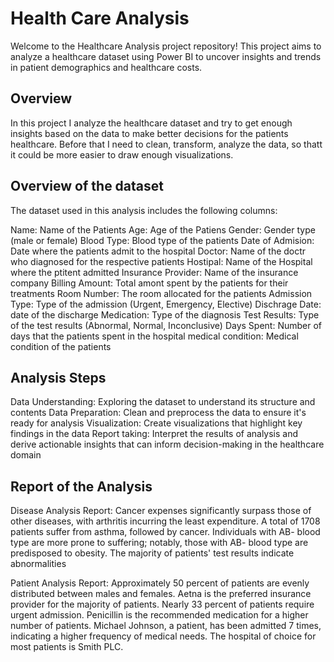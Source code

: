 
<html>
  <h1>Health Care Analysis</h1>
Welcome to the Healthcare Analysis project repository! This project aims to analyze a healthcare dataset using Power BI to uncover insights and trends in patient demographics and healthcare costs.

<h2>Overview</h2>
In this project I analyze the healthcare dataset and try to get enough insights based on the data to make better decisions for the patients healthcare. Before that I need to clean, transform, analyze the data, so thatt it could be more easier to draw enough visualizations.

<h2>Overview of the dataset</h2>
The dataset used in this analysis includes the following columns:

Name: Name of the Patients
Age: Age of the Patiens
Gender: Gender type (male or female)
Blood Type: Blood type of the patients
Date of Admision: Date where the patients admit to the hospital
Doctor: Name of the doctr who diagnosed for the respective patients
Hostipal: Name of the Hospital where the ptitent admitted
Insurance Provider: Name of the insurance company
Billing Amount: Total amont spent by the patients for their treatments
Room Number: The room allocated for the patients
Admission Type: Type of the admission (Urgent, Emergency, Elective)
Dischrage Date: date of the discharge
Medication: Type of the diagnosis
Test Results: Type of the test results (Abnormal, Normal, Inconclusive)
Days Spent: Number of days that the patients spent in the hospital
medical condition: Medical condition of the patients

<h2>Analysis Steps</h2>
Data Understanding: Exploring the dataset to understand its structure and contents
Data Preparation: Clean and preprocess the data to ensure it's ready for analysis
Visualization: Create visualizations that highlight key findings in the data
Report taking: Interpret the results of analysis and derive actionable insights that can inform decision-making in the healthcare domain

<h2>Report of the Analysis</h2>
Disease Analysis Report:
Cancer expenses significantly surpass those of other diseases, with arthritis incurring the least expenditure.
A total of 1708 patients suffer from asthma, followed by cancer.
Individuals with AB- blood type are more prone to suffering; notably, those with AB- blood type are predisposed to obesity.
The majority of patients' test results indicate abnormalities

Patient Analysis Report:
Approximately 50 percent of patients are evenly distributed between males and females.
Aetna is the preferred insurance provider for the majority of patients.
Nearly 33 percent of patients require urgent admission.
Penicillin is the recommended medication for a higher number of patients.
Michael Johnson, a patient, has been admitted 7 times, indicating a higher frequency of medical needs.
The hospital of choice for most patients is Smith PLC.
</html>

